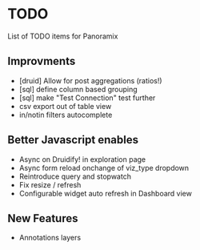 # TODO
List of TODO items for Panoramix

## Improvments
* [druid] Allow for post aggregations (ratios!)
* [sql] define column based grouping
* [sql] make "Test Connection" test further
* csv export out of table view
* in/notin filters autocomplete

## Better Javascript enables
* Async on Druidify! in exploration page
* Async form reload onchange of viz_type dropdown
* Reintroduce query and stopwatch
* Fix resize / refresh
* Configurable widget auto refresh in Dashboard view

## New Features
* Annotations layers
